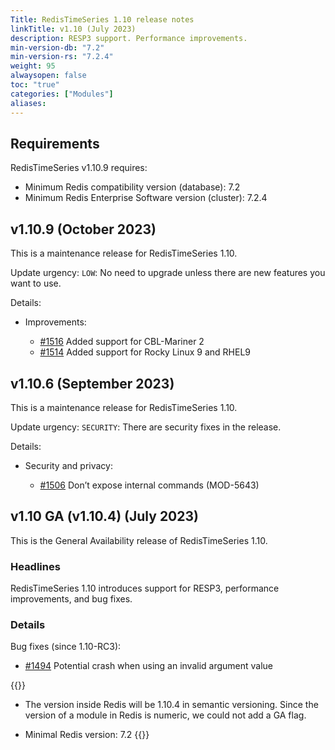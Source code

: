 ```yaml
---
Title: RedisTimeSeries 1.10 release notes
linkTitle: v1.10 (July 2023)
description: RESP3 support. Performance improvements.
min-version-db: "7.2"
min-version-rs: "7.2.4"
weight: 95
alwaysopen: false
toc: "true"
categories: ["Modules"]
aliases: 
---
```

## Requirements

RedisTimeSeries v1.10.9 requires:

- Minimum Redis compatibility version (database): 7.2
- Minimum Redis Enterprise Software version (cluster): 7.2.4

## v1.10.9 (October 2023)

This is a maintenance release for RedisTimeSeries 1.10.

Update urgency: `LOW`: No need to upgrade unless there are new features you want to use.

Details:

- Improvements:

  - [#1516](https://github.com/RedisTimeSeries/RedisTimeSeries/pull/1516) Added support for CBL-Mariner 2
  - [#1514](https://github.com/RedisTimeSeries/RedisTimeSeries/pull/1514) Added support for Rocky Linux 9 and RHEL9

## v1.10.6 (September 2023)

This is a maintenance release for RedisTimeSeries 1.10.

Update urgency: `SECURITY`: There are security fixes in the release.

Details:

- Security and privacy:

  - [#1506](https://github.com/RedisTimeSeries/RedisTimeSeries/pull/1506) Don’t expose internal commands (MOD-5643)

## v1.10 GA (v1.10.4) (July 2023)

This is the General Availability release of RedisTimeSeries 1.10.

### Headlines

RedisTimeSeries 1.10 introduces support for RESP3, performance improvements, and bug fixes.

### Details

Bug fixes (since 1.10-RC3):

- [#1494](https://github.com/RedisTimeSeries/RedisTimeSeries/issues/1494) Potential crash when using an invalid argument value

{{<note>}}
- The version inside Redis will be 1.10.4 in semantic versioning. Since the version of a module in Redis is numeric, we could not add a GA flag.

- Minimal Redis version: 7.2
{{</note>}}
